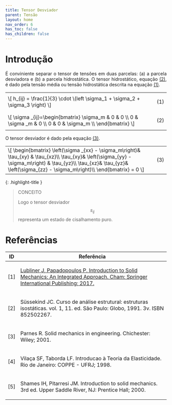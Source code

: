 ```yaml
---
title: Tensor Desviador
parent: Tensão
layout: home
nav_order: 6
has_toc: false
has_children: false
---
```


<!--Don't delete this script-->
<script src = "https://polyfill.io/v3/polyfill.min.js?features=es6"></script>
<script id = "MathJax-script" async src="https://cdn.jsdelivr.net/npm/mathjax@3/es5/tex-mml-chtml.js"></script>
<!--Don't delete this script-->

<h1>Introdução</h1>

<p align="justify">
    É conviniente separar o tensor de tensões em duas parcelas: (a) a parcela desviadora e (b) a parcela hidrostática. O tensor hidrostático, equação <a href="#eq1">(2)</a>, é dado pela tensão média ou tensão hidrostática descrita na equação <a href="#eq1">(1)</a>.
</p>

<table style = "width:100%">
    <tr>
        <td style="width: 90%;">\[ h_{ij} = \frac{1}{3} \cdot \(left \sigma_1 + \sigma_2 + \sigma_3 \right) \]</td>
        <td style="width: 10%;"><p align = "right" id = "eq1">(1)</p></td>
    </tr>
    <tr>
        <td style="width: 90%;">
                                \[ \sigma _{ij}=\begin{bmatrix}
                                \sigma_m &  0 &  0 \\
                                0 & \sigma _m &  0 \\
                                0 &  0 &  \sigma_m \\
                                \end{bmatrix} \]
        </td>
        <td style="width: 10%;"><p align = "right" id = "eq2">(2)</p></td>
    </tr>
</table>

<p align="justify">
    O tensor desviador é dado pela equação <a href="#eq3">(3)</a>. 
</p>

<table style = "width:100%">
    <tr>
        <td style="width: 90%;">\[ \begin{bmatrix}
                                    \left(\sigma _{xx} - \sigma_m\right)&  \tau_{xy} &  \tau_{xz}\\
                                    \tau_{xy}&  \left(\sigma_{yy} - \sigma_m\right) &  \tau_{yz}\\
                                    \tau_{xz}&  \tau_{yz}&  \left(\sigma_{zz} - \sigma_m\right)\\
                                    \end{bmatrix}  = 0 \]</td>
        <td style="width: 10%;"><p align = "right" id = "eq3">(3)</p></td>
    </tr>
</table>

{: .highlight-title }
> CONCEITO
>
> Logo o tensor desviador $$s_{ij}$$ representa um estado de cisalhamento puro. 

<h1>Referências</h1>

<table>
    <thead>
        <tr>
            <th>ID</th>
            <th>Referência</th>
        </tr>
    </thead>
    <tbody>
        <tr>
            <td><p align = "center" id = "ref1">[1]</p></td>
            <td><p align = "left"><a href="https://doi.org/10.1007/978-3-319-18878-2" target="_blank" rel="noopener noreferrer">Lubliner J, Papadopoulos P. Introduction to Solid Mechanics: An Integrated Approach. Cham: Springer International Publishing; 2017.</a></p></td>
        </tr>
        <tr>
            <td><p align = "center" id = "ref2">[2]</p></td>
            <td><p align = "left">Süssekind JC. Curso de análise estrutural: estruturas isostáticas. vol. 1, 11. ed. São Paulo: Globo, 1991. 3v. ISBN 852502267.</p></td>
        </tr>
        <tr>
            <td><p align = "center" id = "ref3">[3]</p></td>
            <td><p align = "left">Parnes R. Solid mechanics in engineering. Chichester: Wiley; 2001.</p></td>
        </tr>
        <tr>
            <td><p align = "center" id = "ref4">[4]</p></td>
            <td><p align = "left">Vilaça SF, Taborda LF. Introducao à Teoria da Elasticidade. Rio de Janeiro: COPPE - UFRJ; 1998.</p></td>
        </tr>
        <tr>
            <td><p align = "center" id = "ref5">[5]</p></td>
            <td><p align = "left">Shames IH, Pitarresi JM. Introduction to solid mechanics. 3rd ed. Upper Saddle River, NJ: Prentice Hall; 2000.</p></td>
        </tr>
    </tbody>
</table>

